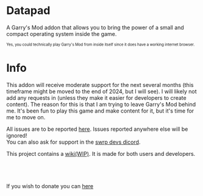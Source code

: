 # Datapad
A Garry's Mod addon that allows you to bring the power of a small and compact operating system inside the game.

<sup><sub>Yes, you could technically play Garry's Mod from inside itself since it does have a working internet browser.</sub></sup>

# Info
This addon will receive moderate support for the next several months (this timeframe might be moved to the end of 2024, but I will see). I will likely not add any requests in (unless they make it easier for developers to create content). The reason for this is that I am trying to leave Garry's Mod behind me. It's been fun to play this game and make content for it, but it's time for me to move on.

All issues are to be reported [here](https://github.com/niksacokica/datapad/issues). Issues reported anywhere else will be ignored!<br>
You can also ask for support in the [swrp devs dicord](https://swrp.dev/).

This project contains a [wiki(WIP)](). It is made for both users and developers.
<br><br><br><br><br>
If you wish to donate you can [here](https://paypal.me/niksacokica)
